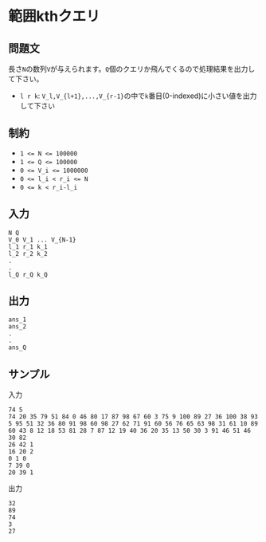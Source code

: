 # 範囲kthクエリ

## 問題文

長さ`N`の数列`V`が与えられます。`Q`個のクエリか飛んでくるので処理結果を出力して下さい。

- `l r k`: `V_l,V_{l+1},...,V_{r-1}`の中で`k`番目(0-indexed)に小さい値を出力して下さい

## 制約

- `1 <= N <= 100000`
- `1 <= Q <= 100000`
- `0 <= V_i <= 1000000`
- `0 <= l_i < r_i <= N`
- `0 <= k < r_i-l_i`

## 入力

```
N Q
V_0 V_1 ... V_{N-1}
l_1 r_1 k_1
l_2 r_2 k_2
.
.
l_Q r_Q k_Q
```

## 出力

```
ans_1
ans_2
.
.
ans_Q
```

## サンプル

入力
```
74 5
74 20 35 79 51 84 0 46 80 17 87 98 67 60 3 75 9 100 89 27 36 100 38 93 5 95 51 32 36 80 91 98 60 98 27 62 71 91 60 56 76 65 63 98 31 61 10 89 60 43 8 12 18 53 81 28 7 87 12 19 40 36 20 35 13 50 30 3 91 46 51 46 30 82
26 42 1
16 20 2
0 1 0
7 39 0
20 39 1
```

出力
```
32
89
74
3
27
```
